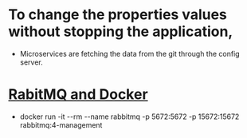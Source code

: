 # To change the properties values without stopping the application, 
- Microservices are fetching the data from the git through the config server.

# [RabitMQ and Docker](https://www.rabbitmq.com/docs/download)
- docker run -it --rm --name rabbitmq -p 5672:5672 -p 15672:15672 rabbitmq:4-management